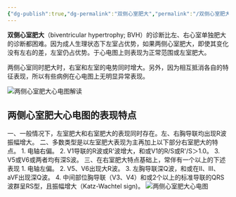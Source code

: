 ```yaml
---
{"dg-publish":true,"dg-permalink":"双侧心室肥大","permalink":"/双侧心室肥大/"}
---
```


**双侧心室肥大**（biventricular hypertrophy; BVH）的诊断比左、右心室单独肥大的诊断都困难。因为成人生理状态下左室占优势，如果两侧心室肥大，即使其变化没有左右的差，左室仍占优势。于心电图上则表现为正常范围或左室肥大。

两侧心室同时肥大时，右室和左室的电势同时增大。另外，因为相互抵消各自的特征表现，所以有些病例在心电图上无明显异常表现。

![两侧心室肥大心电图解读](https://file.tsu.tw/d/file/20161209/dbd00484c0e17bbedff03390cf3175da.jpg)
## 两侧心室肥大心电图的表现特点
一、一般情况下，左室肥大和右室肥大的表现同时存在。左、右胸导联均出现R波振幅增大。
二、多数类型是以左室肥大表现为主再加上以下部分右室肥大的特点。
	1.  电轴右偏。
	2.  V1导联的R波或R'波增大，和或V1的R/S或R'/S＞1.0。
	3.  V5或V6或两者均有深S波。
三、在右室肥大特点基础上，常伴有一个以上的下述表现
	1.  电轴左偏。
	2.  V5、V6出现大R波。
	3.  左胸导联深Q波，和或在Ⅱ、Ⅲ、aVF出现深Q波。
	4.  中间部位胸导联（V3、V4）和或2个以上的标准导联的QRS波群呈RS型，且振幅增大（Katz-Wachtel sign)。
![两侧心室肥大心电图](https://file.tsu.tw/d/file/20161209/0f7f1fac88ba4cf7b330cbee12d7c3de.jpg)